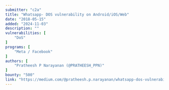 ```yaml
---
submitter: "c2a"
title: "Whatsapp- DOS vulnerability on Android/iOS/Web"
date: "2018-05-15"
added: "2024-11-03"
description: ""
vulnerabilities: [
    "DoS"
]
programs: [
    "Meta / Facebook"
]
authors: [
    "Pratheesh P Narayanan (@PRATHEESH_PPN)"
]
bounty: "500"
link: "https://medium.com/@pratheesh.p.narayanan/whatsapp-dos-vulnerability-on-android-ios-web-7628077d21d4"
---
```




